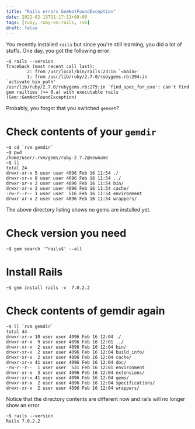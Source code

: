 ```yaml
---
title: "Rails errors GemNotFoundException"
date: 2022-02-15T11:17:11+08:00
tags: [ruby, ruby-on-rails, rvm]
draft: false
---
```


You recently installed `rails` but since you're still learning, you did a lot of stuffs.
One day, you got the following error:

```
~$ rails --version
Traceback (most recent call last):
        2: from /usr/local/bin/rails:23:in `<main>'
        1: from /usr/lib/ruby/2.7.0/rubygems.rb:294:in `activate_bin_path'
/usr/lib/ruby/2.7.0/rubygems.rb:275:in `find_spec_for_exe': can't find gem railties (>= 0.a) with executable rails (Gem::GemNotFoundException)
```

Probably, you forgot that you switched `gemset`?

# Check contents of your `gemdir`
```
~$ cd `rvm gemdir`
~$ pwd
/home/user/.rvm/gems/ruby-2.7.2@newname
~$ ll
total 24
drwxr-xr-x 5 user user 4096 Feb 16 11:54 ./
drwxr-xr-x 8 user user 4096 Feb 16 11:54 ../
drwxr-xr-x 2 user user 4096 Feb 16 11:54 bin/
drwxr-xr-x 2 user user 4096 Feb 16 11:54 cache/
-rw-r--r-- 1 user user  516 Feb 16 11:54 environment
drwxr-xr-x 2 user user 4096 Feb 16 11:54 wrappers/
```
The above directory listing shows no gems are installed yet.

# Check version you need
```
~$ gem search '^rails$' --all
```

# Install Rails
```
~$ gem install rails -v  7.0.2.2
```

# Check contents of gemdir again
```
~$ ll `rvm gemdir`
total 44
drwxr-xr-x 10 user user 4096 Feb 16 12:04 ./
drwxr-xr-x  9 user user 4096 Feb 16 12:01 ../
drwxr-xr-x  2 user user 4096 Feb 16 12:04 bin/
drwxr-xr-x  2 user user 4096 Feb 16 12:04 build_info/
drwxr-xr-x  2 user user 4096 Feb 16 12:04 cache/
drwxr-xr-x 41 user user 4096 Feb 16 12:04 doc/
-rw-r--r--  1 user user  531 Feb 16 12:01 environment
drwxr-xr-x  3 user user 4096 Feb 16 12:04 extensions/
drwxr-xr-x 41 user user 4096 Feb 16 12:04 gems/
drwxr-xr-x  2 user user 4096 Feb 16 12:04 specifications/
drwxr-xr-x  2 user user 4096 Feb 16 12:04 wrappers/
```
Notice that the directory contents are different now and rails will no longer show an error
```
~$ rails --version
Rails 7.0.2.2
```
